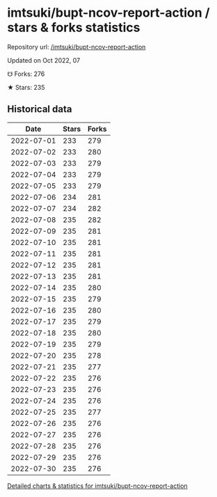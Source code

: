 # imtsuki/bupt-ncov-report-action / stars & forks statistics

Repository url: [/imtsuki/bupt-ncov-report-action](https://github.com/imtsuki/bupt-ncov-report-action)

Updated on Oct 2022, 07

☋ Forks: 276

★ Stars: 235

## Historical data
| Date | Stars | Forks |
|------|-------|-------|
| 2022-07-01 | 233 | 279 | 
| 2022-07-02 | 233 | 280 | 
| 2022-07-03 | 233 | 279 | 
| 2022-07-04 | 233 | 279 | 
| 2022-07-05 | 233 | 279 | 
| 2022-07-06 | 234 | 281 | 
| 2022-07-07 | 234 | 282 | 
| 2022-07-08 | 235 | 282 | 
| 2022-07-09 | 235 | 281 | 
| 2022-07-10 | 235 | 281 | 
| 2022-07-11 | 235 | 281 | 
| 2022-07-12 | 235 | 281 | 
| 2022-07-13 | 235 | 281 | 
| 2022-07-14 | 235 | 280 | 
| 2022-07-15 | 235 | 279 | 
| 2022-07-16 | 235 | 280 | 
| 2022-07-17 | 235 | 279 | 
| 2022-07-18 | 235 | 280 | 
| 2022-07-19 | 235 | 279 | 
| 2022-07-20 | 235 | 278 | 
| 2022-07-21 | 235 | 277 | 
| 2022-07-22 | 235 | 276 | 
| 2022-07-23 | 235 | 276 | 
| 2022-07-24 | 235 | 276 | 
| 2022-07-25 | 235 | 277 | 
| 2022-07-26 | 235 | 276 | 
| 2022-07-27 | 235 | 276 | 
| 2022-07-28 | 235 | 276 | 
| 2022-07-29 | 235 | 276 | 
| 2022-07-30 | 235 | 276 | 


[Detailed charts & statistics for imtsuki/bupt-ncov-report-action](https://reviewgithub.com/rep/imtsuki/bupt-ncov-report-action)
